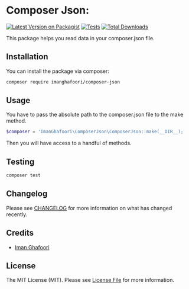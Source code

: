 # Composer Json:

[![Latest Version on Packagist](https://img.shields.io/packagist/v/imanghafoori/composer-json.svg?style=flat-square)](https://packagist.org/packages/:vendor_slug/:package_slug)
[![Tests](https://img.shields.io/github/actions/workflow/status/imanghafoori/composer-json/run-tests.yml?branch=main&label=tests&style=flat-square)](https://github.com/imanghafoori/composer-json/actions/workflows/run-tests.yml)
[![Total Downloads](https://img.shields.io/packagist/dt/imanghafoori/composer-json.svg?style=flat-square)](https://packagist.org/packages/imanghafoori/composer-json)

This package helps you read data in your composer.json file.

## Installation

You can install the package via composer:

```bash
composer require imanghafoori/composer-json
```

## Usage

You have to pass the absolute path to the composer.json file to the make method.

```php
$composer = 'ImanGhafoori\ComposerJson\ComposerJson::make(__DIR__);
```
Then you will have access to a handful of methods.

## Testing

```bash
composer test
```

## Changelog

Please see [CHANGELOG](CHANGELOG.md) for more information on what has changed recently.

## Credits

- [Iman Ghafoori](https://github.com/imanghafoori1)


## License

The MIT License (MIT). Please see [License File](LICENSE.md) for more information.
